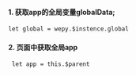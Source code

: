 #### 1. 获取app的全局变量globalData;
```
let global = wepy.$instence.global
```

#### 2. 页面中获取全局app
```
 let app = this.$parent
```